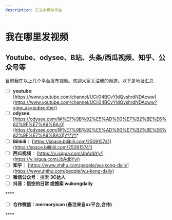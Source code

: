 ```yaml
---
description: 汇总自媒体平台
---
```


# 我在哪里发视频

## Youtube、odysee、B站、头条/西瓜视频、知乎、公众号等

目前我在以上几个平台发布视频。欢迎大家关注我的频道。以下是地址汇总

* [ ] **youtube**:     [https://www.youtube.com/channel/UCii04BCvYIdQvshrdNDAcww](https://www.youtube.com/channel/UCii04BCvYIdQvshrdNDAcww?view_as=subscriber)
* [ ] **odysee**:       [https://odysee.com/@%E7%9B%92%E5%AD%90%E7%B2%BE%E6%82%9F%E7%A9%BA:0](https://odysee.com/@%E7%9B%92%E5%AD%90%E7%B2%BE%E6%82%9F%E7%A9%BA:0)\*\*\*\*
* [ ] **Bilibili**：      [https://space.bilibili.com/250915741](https://space.bilibili.com/250915741)
* [ ] **西瓜视频**： [https://v.ixigua.com/JbAdbYy/](https://v.ixigua.com/JbAdbYy/)
* [ ] **知乎**：         [https://www.zhihu.com/people/wu-kong-daily](https://www.zhihu.com/people/wu-kong-daily)
* [ ] **微信公众号**：搜索 **3C达人**
* [ ] **抖音：悟空的日常 或搜索 wukongdaily**  

\*\*\*\*



* [ ] **合作微信：mermoryican    \(备注来自xx平台,合作\)**

\*\*\*\*

